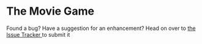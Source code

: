 # The Movie Game

Found a bug? Have a suggestion for an enhancement? Head on over to <a href=https://github.com/Shanezor12/MovieGame/issues> the Issue Tracker </a> to submit it
